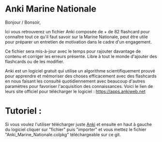 # Anki Marine Nationale

Bonjour / Bonsoir,

Ici vous retrouverez un fichier Anki composée de + de 82 flashcard pour connaître tout ce qu'il faut savoir sur la Marine Nationale, peut être utile pour préparer un entretien de motivation dans le cadre d'un engagement. 

Ce fichier sera mis-à-jour avec le temps pour rajouter davantage de contenu et corriger les erreurs présente. Libre à tout le monde d'ajouter des flashcards ou de les modifier.

Anki est un logiciel gratuit qui utilise un algorithme scientifiquement prouvé pour apprendre et mémoriser des choses efficacement avec des flashcards en nous faisant les consulté quotidiennement avec beaucoup d'autres paramètres pour favoriser l'acquisition des connaissances. Voici le lien de leurs site officiel pour télécharger le logiciel : https://apps.ankiweb.net

# **Tutoriel :**

Si vous voulez l'utiliser télécharger juste [Anki](https://apps.ankiweb.net) et ensuite en haut à gauche du logiciel cliquer sur "fichier" puis "importer" et vous mettez le fichier "Anki_Marine_Nationale.colpkg" téléchargeable sur ce git.
